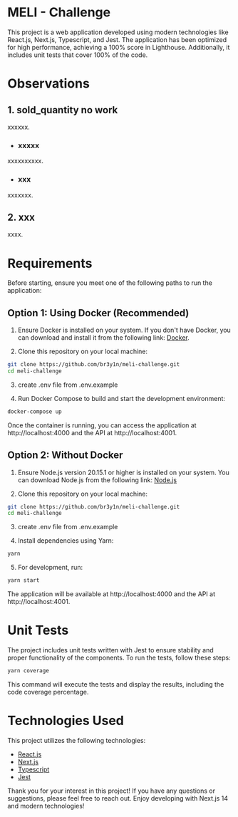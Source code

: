 # MELI - Challenge

This project is a web application developed using modern technologies like React.js, Next.js, Typescript, and Jest. The application has been optimized for high performance, achieving a 100% score in Lighthouse. Additionally, it includes unit tests that cover 100% of the code.

# Observations

## 1. sold_quantity no work

xxxxxx.

- ### xxxxx

xxxxxxxxxx.

- ### xxx

xxxxxxx.

## 2. xxx

xxxx.

# Requirements

Before starting, ensure you meet one of the following paths to run the application:

## Option 1: Using Docker (Recommended)

1. Ensure Docker is installed on your system. If you don't have Docker, you can download and install it from the following link: [Docker](https://www.docker.com/get-started).

2. Clone this repository on your local machine:

```bash
git clone https://github.com/br3y1n/meli-challenge.git
cd meli-challenge
```
3. create .env file from .env.example

4. Run Docker Compose to build and start the development environment:

```bash
docker-compose up
```

Once the container is running, you can access the application at http://localhost:4000 and the API at http://localhost:4001.

## Option 2: Without Docker

1. Ensure Node.js version 20.15.1 or higher is installed on your system. You can download Node.js from the following link: [Node.js](https://nodejs.org/es)

2. Clone this repository on your local machine:

```bash
git clone https://github.com/br3y1n/meli-challenge.git
cd meli-challenge
```

3. create .env file from .env.example

4. Install dependencies using Yarn:

```bash
yarn
```

5. For development, run:

```bash
yarn start
```

The application will be available at http://localhost:4000 and the API at http://localhost:4001.

# Unit Tests

The project includes unit tests written with Jest to ensure stability and proper functionality of the components. To run the tests, follow these steps:

```bash
yarn coverage
```

This command will execute the tests and display the results, including the code coverage percentage.

# Technologies Used

This project utilizes the following technologies:

- [React.js](https://reactjs.org/)
- [Next.js](https://nextjs.org/)
- [Typescript](https://www.typescriptlang.org/)
- [Jest](https://jestjs.io/)

Thank you for your interest in this project! If you have any questions or suggestions, please feel free to reach out. Enjoy developing with Next.js 14 and modern technologies!
